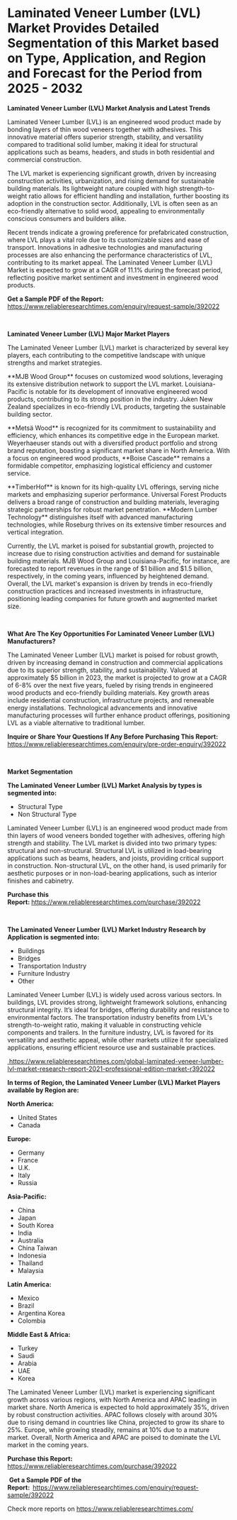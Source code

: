 <p><h1>Laminated Veneer Lumber (LVL) Market Provides Detailed Segmentation of this Market based on Type, Application, and Region and Forecast for the Period from 2025 - 2032</h1></p><p><strong>Laminated Veneer Lumber (LVL) Market Analysis and Latest Trends</strong></p>
<p><p>Laminated Veneer Lumber (LVL) is an engineered wood product made by bonding layers of thin wood veneers together with adhesives. This innovative material offers superior strength, stability, and versatility compared to traditional solid lumber, making it ideal for structural applications such as beams, headers, and studs in both residential and commercial construction.</p><p>The LVL market is experiencing significant growth, driven by increasing construction activities, urbanization, and rising demand for sustainable building materials. Its lightweight nature coupled with high strength-to-weight ratio allows for efficient handling and installation, further boosting its adoption in the construction sector. Additionally, LVL is often seen as an eco-friendly alternative to solid wood, appealing to environmentally conscious consumers and builders alike.</p><p>Recent trends indicate a growing preference for prefabricated construction, where LVL plays a vital role due to its customizable sizes and ease of transport. Innovations in adhesive technologies and manufacturing processes are also enhancing the performance characteristics of LVL, contributing to its market appeal. The Laminated Veneer Lumber (LVL) Market is expected to grow at a CAGR of 11.1% during the forecast period, reflecting positive market sentiment and investment in engineered wood products.</p></p>
<p><strong>Get a Sample PDF of the Report:&nbsp;</strong> <a href="https://www.reliableresearchtimes.com/enquiry/request-sample/392022?utm_campaign=2464&utm_medium=2&utm_source=Github&utm_content=ia&utm_term=29032025&utm_id=laminated-veneer-lumber-lvl">https://www.reliableresearchtimes.com/enquiry/request-sample/392022</a></p>
<p>&nbsp;</p>
<p><strong>Laminated Veneer Lumber (LVL) Major Market Players</strong></p>
<p><p>The Laminated Veneer Lumber (LVL) market is characterized by several key players, each contributing to the competitive landscape with unique strengths and market strategies. </p><p>**MJB Wood Group** focuses on customized wood solutions, leveraging its extensive distribution network to support the LVL market. Louisiana-Pacific is notable for its development of innovative engineered wood products, contributing to its strong position in the industry. Juken New Zealand specializes in eco-friendly LVL products, targeting the sustainable building sector. </p><p>**Metsä Wood** is recognized for its commitment to sustainability and efficiency, which enhances its competitive edge in the European market. Weyerhaeuser stands out with a diversified product portfolio and strong brand reputation, boasting a significant market share in North America. With a focus on engineered wood products, **Boise Cascade** remains a formidable competitor, emphasizing logistical efficiency and customer service.</p><p>**TimberHof** is known for its high-quality LVL offerings, serving niche markets and emphasizing superior performance. Universal Forest Products delivers a broad range of construction and building materials, leveraging strategic partnerships for robust market penetration. **Modern Lumber Technology** distinguishes itself with advanced manufacturing technologies, while Roseburg thrives on its extensive timber resources and vertical integration.</p><p>Currently, the LVL market is poised for substantial growth, projected to increase due to rising construction activities and demand for sustainable building materials. MJB Wood Group and Louisiana-Pacific, for instance, are forecasted to report revenues in the range of $1 billion and $1.5 billion, respectively, in the coming years, influenced by heightened demand. Overall, the LVL market's expansion is driven by trends in eco-friendly construction practices and increased investments in infrastructure, positioning leading companies for future growth and augmented market size.</p></p>
<p>&nbsp;</p>
<p><strong>What Are The Key Opportunities For Laminated Veneer Lumber (LVL) Manufacturers?</strong></p>
<p><p>The Laminated Veneer Lumber (LVL) market is poised for robust growth, driven by increasing demand in construction and commercial applications due to its superior strength, stability, and sustainability. Valued at approximately $5 billion in 2023, the market is projected to grow at a CAGR of 6-8% over the next five years, fueled by rising trends in engineered wood products and eco-friendly building materials. Key growth areas include residential construction, infrastructure projects, and renewable energy installations. Technological advancements and innovative manufacturing processes will further enhance product offerings, positioning LVL as a viable alternative to traditional lumber.</p></p>
<p><strong>Inquire or Share Your Questions If Any Before Purchasing This Report:</strong> <a href="https://www.reliableresearchtimes.com/enquiry/pre-order-enquiry/392022?utm_campaign=2464&utm_medium=2&utm_source=Github&utm_content=ia&utm_term=29032025&utm_id=laminated-veneer-lumber-lvl">https://www.reliableresearchtimes.com/enquiry/pre-order-enquiry/392022</a></p>
<p>&nbsp;</p>
<p><strong>Market Segmentation</strong></p>
<p><strong>The Laminated Veneer Lumber (LVL) Market Analysis by types is segmented into:</strong></p>
<p><ul><li>Structural Type</li><li>Non Structural Type</li></ul></p>
<p><p>Laminated Veneer Lumber (LVL) is an engineered wood product made from thin layers of wood veneers bonded together with adhesives, offering high strength and stability. The LVL market is divided into two primary types: structural and non-structural. Structural LVL is utilized in load-bearing applications such as beams, headers, and joists, providing critical support in construction. Non-structural LVL, on the other hand, is used primarily for aesthetic purposes or in non-load-bearing applications, such as interior finishes and cabinetry.</p></p>
<p><strong>Purchase this Report:&nbsp;</strong><a href="https://www.reliableresearchtimes.com/purchase/392022?utm_campaign=2464&utm_medium=2&utm_source=Github&utm_content=ia&utm_term=29032025&utm_id=laminated-veneer-lumber-lvl">https://www.reliableresearchtimes.com/purchase/392022</a></p>
<p>&nbsp;</p>
<p><strong>The Laminated Veneer Lumber (LVL) Market Industry Research by Application is segmented into:</strong></p>
<p><ul><li>Buildings</li><li>Bridges</li><li>Transportation Industry</li><li>Furniture Industry</li><li>Other</li></ul></p>
<p><p>Laminated Veneer Lumber (LVL) is widely used across various sectors. In buildings, LVL provides strong, lightweight framework solutions, enhancing structural integrity. It’s ideal for bridges, offering durability and resistance to environmental factors. The transportation industry benefits from LVL's strength-to-weight ratio, making it valuable in constructing vehicle components and trailers. In the furniture industry, LVL is favored for its versatility and aesthetic appeal, while other markets utilize it for specialized applications, ensuring efficient resource use and sustainable practices.</p></p>
<p><a href="https://www.reliableresearchtimes.com/global-laminated-veneer-lumber-lvl-market-research-report-2021-professional-edition-market-r392022?utm_campaign=2464&utm_medium=2&utm_source=Github&utm_content=ia&utm_term=29032025&utm_id=laminated-veneer-lumber-lvl">&nbsp;https://www.reliableresearchtimes.com/global-laminated-veneer-lumber-lvl-market-research-report-2021-professional-edition-market-r392022</a></p>
<p><strong>In terms of Region, the Laminated Veneer Lumber (LVL) Market Players available by Region are:</strong></p>
<p>
    <p> <strong> North America: </strong>
        <ul>
            <li>United States</li>
            <li>Canada</li>
        </ul>
        </p> 
    <p> <strong> Europe: </strong>
        <ul>
            <li>Germany</li>
            <li>France</li>
            <li>U.K.</li>
            <li>Italy</li>
            <li>Russia</li>
        </ul>
        </p> 
    <p> <strong> Asia-Pacific: </strong>
        <ul>
            <li>China</li>
            <li>Japan</li>
            <li>South Korea</li>
            <li>India</li>
            <li>Australia</li>
            <li>China Taiwan</li>
            <li>Indonesia</li>
            <li>Thailand</li>
            <li>Malaysia</li>
        </ul>
        </p> 
    <p> <strong> Latin America: </strong>
        <ul>
            <li>Mexico</li>
            <li>Brazil</li>
            <li>Argentina Korea</li>
            <li>Colombia</li>
        </ul>
        </p> 
    <p> <strong> Middle East & Africa: </strong>
        <ul>
            <li>Turkey</li>
            <li>Saudi</li>
            <li>Arabia</li>
            <li>UAE</li>
            <li>Korea</li>
        </ul>
    </p>
    </p>
<p><p>The Laminated Veneer Lumber (LVL) market is experiencing significant growth across various regions, with North America and APAC leading in market share. North America is expected to hold approximately 35%, driven by robust construction activities. APAC follows closely with around 30% due to rising demand in countries like China, projected to grow its share to 25%. Europe, while growing steadily, remains at 10% due to a mature market. Overall, North America and APAC are poised to dominate the LVL market in the coming years.</p></p>
<p><strong>Purchase this Report: </strong><a href="https://www.reliableresearchtimes.com/purchase/392022?utm_campaign=2464&utm_medium=2&utm_source=Github&utm_content=ia&utm_term=29032025&utm_id=laminated-veneer-lumber-lvl">https://www.reliableresearchtimes.com/purchase/392022</a></p>
<p>&nbsp;<strong>Get a Sample PDF of the Report:&nbsp;&nbsp;</strong><a href="https://www.reliableresearchtimes.com/enquiry/request-sample/392022?utm_campaign=2464&utm_medium=2&utm_source=Github&utm_content=ia&utm_term=29032025&utm_id=laminated-veneer-lumber-lvl">https://www.reliableresearchtimes.com/enquiry/request-sample/392022</a></p>
<p><strong></strong></p>
<p>Check more reports on <a href="https://www.reliableresearchtimes.com/?utm_campaign=2464&utm_medium=2&utm_source=Github&utm_content=ia&utm_term=29032025&utm_id=laminated-veneer-lumber-lvl">https://www.reliableresearchtimes.com/</a></p>